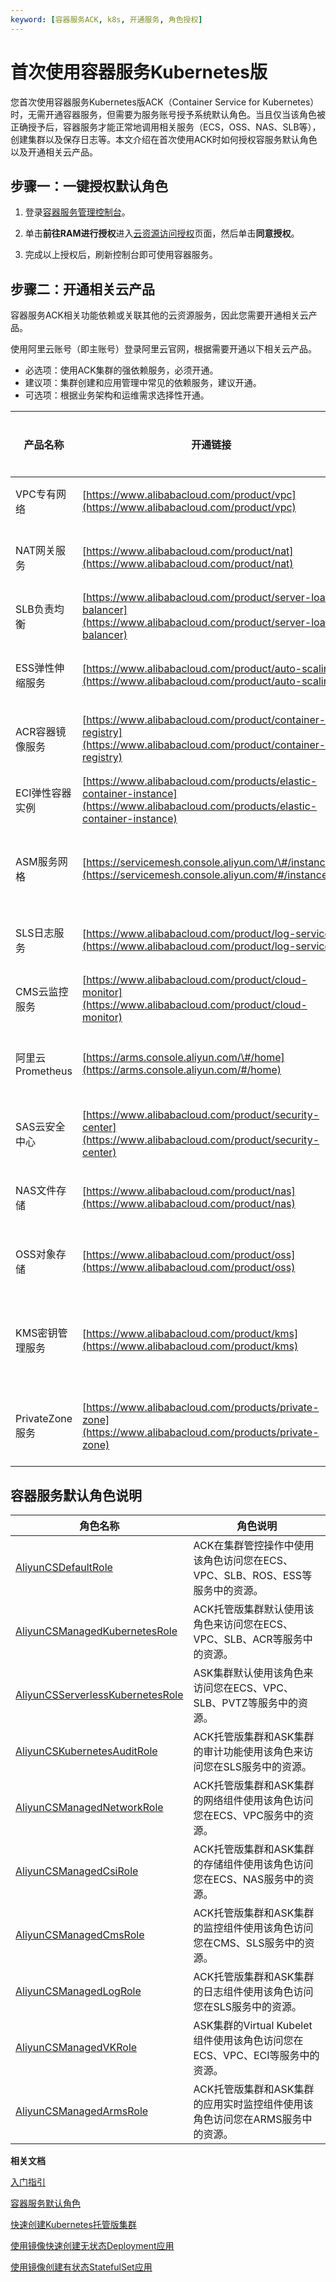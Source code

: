 ```yaml
---
keyword: [容器服务ACK, k8s, 开通服务, 角色授权]
---
```


# 首次使用容器服务Kubernetes版

您首次使用容器服务Kubernetes版ACK（Container Service for Kubernetes）时，无需开通容器服务，但需要为服务账号授予系统默认角色。当且仅当该角色被正确授予后，容器服务才能正常地调用相关服务（ECS，OSS、NAS、SLB等），创建集群以及保存日志等。本文介绍在首次使用ACK时如何授权容服务默认角色以及开通相关云产品。

## 步骤一：一键授权默认角色

1.  登录[容器服务管理控制台](https://cs.console.aliyun.com)。

2.  单击**前往RAM进行授权**进入[云资源访问授权](https://ram.console.aliyun.com/#/role/authorize?request=%7B%22ReturnUrl%22:%22https:%2F%2Fcs.console.aliyun.com%2F%22,%22Service%22:%22CS%22,%22Requests%22:%7B%22request1%22:%7B%22RoleName%22:%22AliyunCSManagedLogRole%22,%22TemplateId%22:%22AliyunCSManagedLogRole%22%7D,%22request2%22:%7B%22RoleName%22:%22AliyunCSManagedCmsRole%22,%22TemplateId%22:%22AliyunCSManagedCmsRole%22%7D,%22request3%22:%7B%22RoleName%22:%22AliyunCSManagedCsiRole%22,%22TemplateId%22:%22AliyunCSManagedCsiRole%22%7D,%22request4%22:%7B%22RoleName%22:%22AliyunCSManagedVKRole%22,%22TemplateId%22:%22AliyunCSManagedVKRole%22%7D,%22request5%22:%7B%22RoleName%22:%22AliyunCSClusterRole%22,%22TemplateId%22:%22Cluster%22%7D,%22request6%22:%7B%22RoleName%22:%22AliyunCSServerlessKubernetesRole%22,%22TemplateId%22:%22ServerlessKubernetes%22%7D,%22request7%22:%7B%22RoleName%22:%22AliyunCSKubernetesAuditRole%22,%22TemplateId%22:%22KubernetesAudit%22%7D,%22request8%22:%7B%22RoleName%22:%22AliyunCSManagedNetworkRole%22,%22TemplateId%22:%22AliyunCSManagedNetworkRole%22%7D,%22request9%22:%7B%22RoleName%22:%22AliyunCSDefaultRole%22,%22TemplateId%22:%22Default%22%7D,%22request10%22:%7B%22RoleName%22:%22AliyunCSManagedKubernetesRole%22,%22TemplateId%22:%22ManagedKubernetes%22%7D,%22request11%22:%7B%22RoleName%22:%22AliyunCSManagedArmsRole%22,%22TemplateId%22:%22AliyunCSManagedArmsRole%22%7D%7D%7D)页面，然后单击**同意授权**。

3.  完成以上授权后，刷新控制台即可使用容器服务。


## 步骤二：开通相关云产品

容器服务ACK相关功能依赖或关联其他的云资源服务，因此您需要开通相关云产品。

使用阿里云账号（即主账号）登录阿里云官网，根据需要开通以下相关云产品。

-   必选项：使用ACK集群的强依赖服务，必须开通。
-   建议项：集群创建和应用管理中常见的依赖服务，建议开通。
-   可选项：根据业务架构和运维需求选择性开通。

|产品名称|开通链接|开通类型|产品说明|
|----|----|----|----|
|VPC专有网络|[https://www.alibabacloud.com/product/vpc](https://www.alibabacloud.com/product/vpc)|必选项|用于构建集群网络环境和路由规则|
|NAT网关服务|[https://www.alibabacloud.com/product/nat](https://www.alibabacloud.com/product/nat)|必选项|用于为集群开启公网访问和公网镜像拉取|
|SLB负责均衡|[https://www.alibabacloud.com/product/server-load-balancer](https://www.alibabacloud.com/product/server-load-balancer)|必选项|用于为集群创建负载均衡|
|ESS弹性伸缩服务|[https://www.alibabacloud.com/product/auto-scaling](https://www.alibabacloud.com/product/auto-scaling)|必选项|用于为集群创建Worker节点和实现自动伸缩|
|ACR容器镜像服务|[https://www.alibabacloud.com/product/container-registry](https://www.alibabacloud.com/product/container-registry)|建议项|用于云原生资产的安全托管和全生命周期管理|
|ECI弹性容器实例|[https://www.alibabacloud.com/products/elastic-container-instance](https://www.alibabacloud.com/products/elastic-container-instance)|建议项|用于部署ASK Serverless集群|
|ASM服务网格|[https://servicemesh.console.aliyun.com/\#/instances](https://servicemesh.console.aliyun.com/#/instances)|建议项|基于服务网格实现多个ACK集群应用的统一流量管理|
|SLS日志服务|[https://www.alibabacloud.com/product/log-service](https://www.alibabacloud.com/product/log-service)|建议项|用于ACK集群组件和应用的日志采集和检索|
|CMS云监控服务|[https://www.alibabacloud.com/product/cloud-monitor](https://www.alibabacloud.com/product/cloud-monitor)|建议项|用于监控集群节点和应用运行状态|
|阿里云Prometheus|[https://arms.console.aliyun.com/\#/home](https://arms.console.aliyun.com/#/home)|建议项|基于Prometheus实现对ACK集群的监控和告警|
|SAS云安全中心|[https://www.alibabacloud.com/product/security-center](https://www.alibabacloud.com/product/security-center)|可选项|用于监控集群应用运行时的安全事件和告警|
|NAS文件存储|[https://www.alibabacloud.com/product/nas](https://www.alibabacloud.com/product/nas)|可选项|基于NAS实现集群应用数据的文件存储方案|
|OSS对象存储|[https://www.alibabacloud.com/product/oss](https://www.alibabacloud.com/product/oss)|可选项|基于OSS实现集群应用数据的对象存储方案|
|KMS密钥管理服务|[https://www.alibabacloud.com/product/kms](https://www.alibabacloud.com/product/kms)|可选项|用于集群应用密钥的管理以及Pro集群开启密钥的落盘加密能力|
|PrivateZone服务|[https://www.alibabacloud.com/products/private-zone](https://www.alibabacloud.com/products/private-zone)|可选项|基于内网DNS服务实现ASK集群应用的域名访问|

## 容器服务默认角色说明

|角色名称|角色说明|
|----|----|
|[AliyunCSDefaultRole](/intl.zh-CN/Kubernetes集群用户指南/授权管理/容器服务默认角色.mdsection_ju1_tsb_brp)|ACK在集群管控操作中使用该角色访问您在ECS、VPC、SLB、ROS、ESS等服务中的资源。|
|[AliyunCSManagedKubernetesRole](/intl.zh-CN/Kubernetes集群用户指南/授权管理/容器服务默认角色.mdsection_j4k_173_ejk)|ACK托管版集群默认使用该角色来访问您在ECS、VPC、SLB、ACR等服务中的资源。|
|[AliyunCSServerlessKubernetesRole](/intl.zh-CN/Kubernetes集群用户指南/授权管理/容器服务默认角色.md)|ASK集群默认使用该角色来访问您在ECS、VPC、SLB、PVTZ等服务中的资源。|
|[AliyunCSKubernetesAuditRole](/intl.zh-CN/Kubernetes集群用户指南/授权管理/容器服务默认角色.md)|ACK托管版集群和ASK集群的审计功能使用该角色来访问您在SLS服务中的资源。|
|[AliyunCSManagedNetworkRole](/intl.zh-CN/Kubernetes集群用户指南/授权管理/容器服务默认角色.mdsection_2xh_x0c_se3)|ACK托管版集群和ASK集群的网络组件使用该角色访问您在ECS、VPC服务中的资源。|
|[AliyunCSManagedCsiRole](/intl.zh-CN/Kubernetes集群用户指南/授权管理/容器服务默认角色.mdsection_ot3_h1u_t4i)|ACK托管版集群和ASK集群的存储组件使用该角色访问您在ECS、NAS服务中的资源。|
|[AliyunCSManagedCmsRole](/intl.zh-CN/Kubernetes集群用户指南/授权管理/容器服务默认角色.md)|ACK托管版集群和ASK集群的监控组件使用该角色访问您在CMS、SLS服务中的资源。|
|[AliyunCSManagedLogRole](/intl.zh-CN/Kubernetes集群用户指南/授权管理/容器服务默认角色.mdsection_q0d_zoc_k5u)|ACK托管版集群和ASK集群的日志组件使用该角色访问您在SLS服务中的资源。|
|[AliyunCSManagedVKRole](/intl.zh-CN/Kubernetes集群用户指南/授权管理/容器服务默认角色.mdsection_1np_fxp_gl4)|ASK集群的Virtual Kubelet组件使用该角色访问您在ECS、VPC、ECI等服务中的资源。|
|[AliyunCSManagedArmsRole](/intl.zh-CN/Kubernetes集群用户指南/授权管理/容器服务默认角色.md)|ACK托管版集群和ASK集群的应用实时监控组件使用该角色访问您在ARMS服务中的资源。|

**相关文档**  


[入门指引](/intl.zh-CN/快速入门/入门指引.md)

[容器服务默认角色](/intl.zh-CN/Kubernetes集群用户指南/授权管理/容器服务默认角色.md)

[快速创建Kubernetes托管版集群](/intl.zh-CN/快速入门/基础入门/快速创建Kubernetes托管版集群.md)

[使用镜像快速创建无状态Deployment应用](/intl.zh-CN/快速入门/基础入门/使用镜像快速创建无状态Deployment应用.md)

[使用镜像创建有状态StatefulSet应用](/intl.zh-CN/Kubernetes集群用户指南/应用管理/使用镜像创建有状态StatefulSet应用.md)

